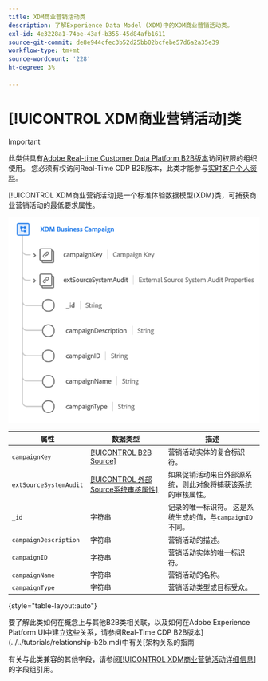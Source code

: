 ```yaml
---
title: XDM商业营销活动类
description: 了解Experience Data Model (XDM)中的XDM商业营销活动类。
exl-id: 4e3228a1-74be-43af-b355-45d84afb1611
source-git-commit: de8e944cfec3b52d25bb02bcfebe57d6a2a35e39
workflow-type: tm+mt
source-wordcount: '228'
ht-degree: 3%

---
```


# [!UICONTROL XDM商业营销活动]类

>[!IMPORTANT]
>
>此类供具有[Adobe Real-time Customer Data Platform B2B版本](../../../rtcdp/b2b-overview.md)访问权限的组织使用。 您必须有权访问Real-Time CDP B2B版本，此类才能参与[实时客户个人资料](../../../profile/home.md)。

[!UICONTROL XDM商业营销活动]是一个标准体验数据模型(XDM)类，可捕获商业营销活动的最低要求属性。

![ XDM商业营销活动类在UI中显示的结构](../../images/classes/b2b/business-campaign.png)

| 属性 | 数据类型 | 描述 |
| --- | --- | --- |
| `campaignKey` | [[!UICONTROL B2B Source]](../../data-types/b2b-source.md) | 营销活动实体的复合标识符。 |
| `extSourceSystemAudit` | [[!UICONTROL 外部Source系统审核属性]](../../data-types/external-source-system-audit-attributes.md) | 如果促销活动来自外部源系统，则此对象将捕获该系统的审核属性。 |
| `_id` | 字符串 | 记录的唯一标识符。 这是系统生成的值，与`campaignID`不同。 |
| `campaignDescription` | 字符串 | 营销活动的描述。 |
| `campaignID` | 字符串 | 营销活动实体的唯一标识符。 |
| `campaignName` | 字符串 | 营销活动的名称。 |
| `campaignType` | 字符串 | 营销活动类型或目标受众。 |

{style="table-layout:auto"}

要了解此类如何在概念上与其他B2B类相关联，以及如何在Adobe Experience Platform UI中建立这些关系，请参阅Real-Time CDP B2B版本](../../tutorials/relationship-b2b.md)中有关[架构关系的指南

有关与此类兼容的其他字段，请参阅[[!UICONTROL XDM商业营销活动详细信息]](../../field-groups/b2b-campaign/details.md)的字段组引用。
